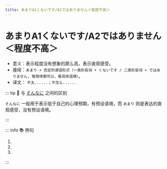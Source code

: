 ```yaml
---
title: あまりA1くないです/A2ではありません＜程度不高＞
---
```

            
# あまりA1くないです/A2ではありません＜程度不高＞

* 意义：表示程度没有想象的那么高，表示直观感受。
* 接续：`あまり + 否定的谓语形式（一类形容词 + くないです / 二类形容词 + ではありません, 敬简体都可以，看具体语境）`。
* 译文： `不太......；不怎么......`

::: tip :bookmark: 与 [そんなに](./1-4-1.md) 之间的区别

`そんなに` 一般用于表示低于自己的心理预期，有预设语境，而 `あまり` 则是表达的直观感受，没有预设语境。

:::

::: info :books: 例句

1. <grammer-content id='1-4-3-0' sentence="[日本語/にほんご]の[発音/はつおん]は**あまり**[難/むずか]し**くないです**。" trans='日语的发音不太难。' />
2. <grammer-content id='1-4-3-1' sentence="[英語/えいご]は**あまり**[簡単/かんたん]**ではありません**。" trans='英语不太简单。' />
3. <grammer-content id='1-4-3-2' sentence="あの[映画/えいが]は**あまり**[面白/おもしろ]**くありません**。" trans='那个电影不怎么有趣。' />

:::
